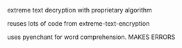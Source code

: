 extreme text decryption with proprietary algorithm

reuses lots of code from extreme-text-encryption

uses pyenchant for word comprehension. MAKES ERRORS
